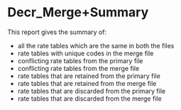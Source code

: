 # Decr\_Merge+Summary

This report gives the summary of:

-   all the rate tables which are the same in both the files  
-   rate tables with unique codes in the merge file  
-   conflicting rate tables from the primary file  
-   conflicting rate tables from the merge file  
-   rate tables that are retained from the primary file  
-   rate tables that are retained from the merge file  
-   rate tables that are discarded from the primary file  
-   rate tables that are discarded from the merge file
